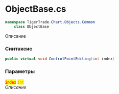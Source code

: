 
# ObjectBase.cs
```csharp
namespace TigerTrade.Chart.Objects.Common  
    class ObjectBase
```

Описание

### Синтаксис
```csharp
public virtual void ControlPointEditing(int index)
```

### Параметры  
<mark style="color:red;">**`index`**</mark> <mark style="color:coral;">`int`</mark>  
 *Описание*  
  

                    
                    